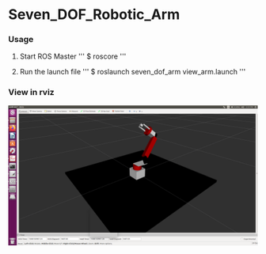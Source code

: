 # Seven_DOF_Robotic_Arm

### Usage
1. Start ROS Master
'''
$ roscore
'''

2. Run the launch file
'''
$ roslaunch seven_dof_arm view_arm.launch
'''
### View in rviz
![Robotic_Arm](images/seven_dof_robotic_arm.png)
